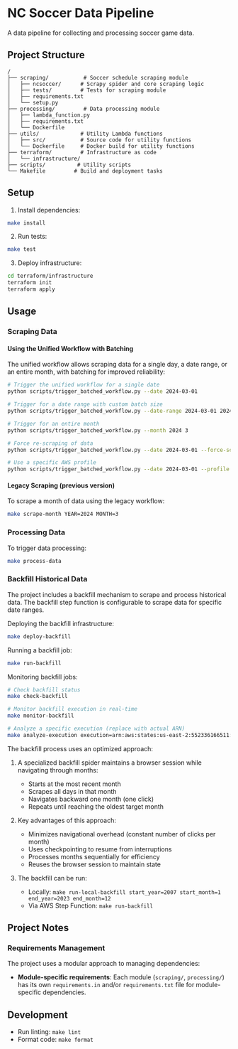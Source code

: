 # NC Soccer Data Pipeline

A data pipeline for collecting and processing soccer game data.

## Project Structure

```
/
├── scraping/           # Soccer schedule scraping module
│   ├── ncsoccer/      # Scrapy spider and core scraping logic
│   ├── tests/         # Tests for scraping module
│   ├── requirements.txt
│   └── setup.py
├── processing/         # Data processing module
│   ├── lambda_function.py
│   ├── requirements.txt
│   └── Dockerfile
├── utils/             # Utility Lambda functions
│   ├── src/           # Source code for utility functions
│   └── Dockerfile     # Docker build for utility functions
├── terraform/         # Infrastructure as code
│   └── infrastructure/
├── scripts/          # Utility scripts
└── Makefile         # Build and deployment tasks
```

## Setup

1. Install dependencies:
```bash
make install
```

2. Run tests:
```bash
make test
```

3. Deploy infrastructure:
```bash
cd terraform/infrastructure
terraform init
terraform apply
```

## Usage

### Scraping Data

#### Using the Unified Workflow with Batching

The unified workflow allows scraping data for a single day, a date range, or an entire month, with batching for improved reliability:

```bash
# Trigger the unified workflow for a single date
python scripts/trigger_batched_workflow.py --date 2024-03-01

# Trigger for a date range with custom batch size
python scripts/trigger_batched_workflow.py --date-range 2024-03-01 2024-03-31 --batch-size 5

# Trigger for an entire month
python scripts/trigger_batched_workflow.py --month 2024 3

# Force re-scraping of data
python scripts/trigger_batched_workflow.py --date 2024-03-01 --force-scrape

# Use a specific AWS profile
python scripts/trigger_batched_workflow.py --date 2024-03-01 --profile your-profile-name
```

#### Legacy Scraping (previous version)

To scrape a month of data using the legacy workflow:
```bash
make scrape-month YEAR=2024 MONTH=3
```

### Processing Data

To trigger data processing:
```bash
make process-data
```

### Backfill Historical Data

The project includes a backfill mechanism to scrape and process historical data. The backfill step function is configurable to scrape data for specific date ranges.

Deploying the backfill infrastructure:
```bash
make deploy-backfill
```

Running a backfill job:
```bash
make run-backfill
```

Monitoring backfill jobs:
```bash
# Check backfill status
make check-backfill

# Monitor backfill execution in real-time
make monitor-backfill

# Analyze a specific execution (replace with actual ARN)
make analyze-execution execution=arn:aws:states:us-east-2:552336166511:execution:ncsoccer-backfill:backfill-smoke-test-1234567890
```

The backfill process uses an optimized approach:

1. A specialized backfill spider maintains a browser session while navigating through months:
   - Starts at the most recent month
   - Scrapes all days in that month
   - Navigates backward one month (one click)
   - Repeats until reaching the oldest target month

2. Key advantages of this approach:
   - Minimizes navigational overhead (constant number of clicks per month)
   - Uses checkpointing to resume from interruptions
   - Processes months sequentially for efficiency
   - Reuses the browser session to maintain state

3. The backfill can be run:
   - Locally: `make run-local-backfill start_year=2007 start_month=1 end_year=2023 end_month=12`
   - Via AWS Step Function: `make run-backfill`
## Project Notes

### Requirements Management

The project uses a modular approach to managing dependencies:

- **Module-specific requirements**: Each module (`scraping/`, `processing/`) has its own `requirements.in` and/or `requirements.txt` file for module-specific dependencies.

## Development

- Run linting: `make lint`
- Format code: `make format`